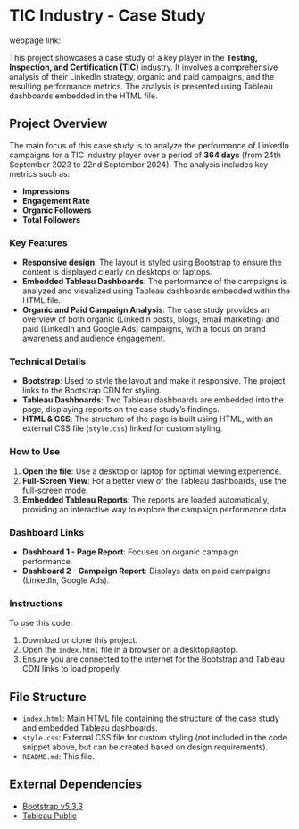 # TIC Industry - Case Study
webpage link: 

This project showcases a case study of a key player in the **Testing, Inspection, and Certification (TIC)** industry. It involves a comprehensive analysis of their LinkedIn strategy, organic and paid campaigns, and the resulting performance metrics. The analysis is presented using Tableau dashboards embedded in the HTML file.

## Project Overview

The main focus of this case study is to analyze the performance of LinkedIn campaigns for a TIC industry player over a period of **364 days** (from 24th September 2023 to 22nd September 2024). The analysis includes key metrics such as:

- **Impressions**
- **Engagement Rate**
- **Organic Followers**
- **Total Followers**

### Key Features

- **Responsive design**: The layout is styled using Bootstrap to ensure the content is displayed clearly on desktops or laptops.
- **Embedded Tableau Dashboards**: The performance of the campaigns is analyzed and visualized using Tableau dashboards embedded within the HTML file.
- **Organic and Paid Campaign Analysis**: The case study provides an overview of both organic (LinkedIn posts, blogs, email marketing) and paid (LinkedIn and Google Ads) campaigns, with a focus on brand awareness and audience engagement.

### Technical Details

- **Bootstrap**: Used to style the layout and make it responsive. The project links to the Bootstrap CDN for styling.
- **Tableau Dashboards**: Two Tableau dashboards are embedded into the page, displaying reports on the case study’s findings.
- **HTML & CSS**: The structure of the page is built using HTML, with an external CSS file (`style.css`) linked for custom styling.

### How to Use

1. **Open the file**: Use a desktop or laptop for optimal viewing experience.
2. **Full-Screen View**: For a better view of the Tableau dashboards, use the full-screen mode.
3. **Embedded Tableau Reports**: The reports are loaded automatically, providing an interactive way to explore the campaign performance data.

### Dashboard Links

- **Dashboard 1 - Page Report**: Focuses on organic campaign performance.
- **Dashboard 2 - Campaign Report**: Displays data on paid campaigns (LinkedIn, Google Ads).

### Instructions

To use this code:
1. Download or clone this project.
2. Open the `index.html` file in a browser on a desktop/laptop.
3. Ensure you are connected to the internet for the Bootstrap and Tableau CDN links to load properly.

## File Structure

- `index.html`: Main HTML file containing the structure of the case study and embedded Tableau dashboards.
- `style.css`: External CSS file for custom styling (not included in the code snippet above, but can be created based on design requirements).
- `README.md`: This file.

## External Dependencies

- [Bootstrap v5.3.3](https://getbootstrap.com/)
- [Tableau Public](https://public.tableau.com/)

